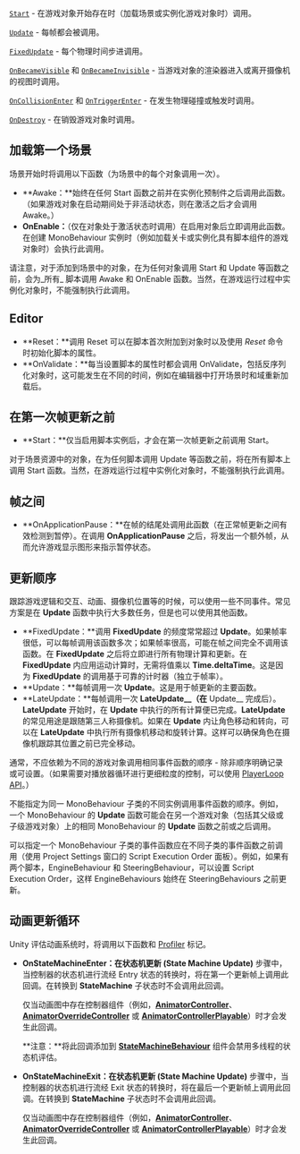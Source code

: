 [`Start`](https://docs.unity.cn/cn/current/ScriptReference/MonoBehaviour.Start.html) - 在游戏对象开始存在时（加载场景或实例化游戏对象时）调用。

[`Update`](https://docs.unity.cn/cn/current/ScriptReference/MonoBehaviour.Update.html) - 每帧都会被调用。

[`FixedUpdate`](https://docs.unity.cn/cn/current/ScriptReference/MonoBehaviour.FixedUpdate.html) - 每个物理时间步进调用。

[`OnBecameVisible`](https://docs.unity.cn/cn/current/ScriptReference/MonoBehaviour.OnBecameVisible.html) 和 [`OnBecameInvisible`](https://docs.unity.cn/cn/current/ScriptReference/MonoBehaviour.OnBecameInvisible.html) - 当游戏对象的渲染器进入或离开摄像机的视图时调用。

[`OnCollisionEnter`](https://docs.unity.cn/cn/current/ScriptReference/MonoBehaviour.OnCollisionEnter.html) 和 [`OnTriggerEnter`](https://docs.unity.cn/cn/current/ScriptReference/MonoBehaviour.OnTriggerEnter.html) - 在发生物理碰撞或触发时调用。

[`OnDestroy`](https://docs.unity.cn/cn/current/ScriptReference/MonoBehaviour.OnDestroy.html) - 在销毁游戏对象时调用。

## 加载第一个场景

场景开始时将调用以下函数（为场景中的每个对象调用一次）。

- **Awake：**始终在任何 Start 函数之前并在实例化预制件之后调用此函数。（如果游戏对象在启动期间处于非活动状态，则在激活之后才会调用 Awake。）
- **OnEnable：**（仅在对象处于激活状态时调用）在启用对象后立即调用此函数。在创建 MonoBehaviour 实例时（例如加载关卡或实例化具有脚本组件的游戏对象时）会执行此调用。

请注意，对于添加到场景中的对象，在为任何对象调用 Start 和 Update 等函数之前，会为_所有_ 脚本调用 Awake 和 OnEnable 函数。当然，在游戏运行过程中实例化对象时，不能强制执行此调用。



## Editor

- **Reset：**调用 Reset 可以在脚本首次附加到对象时以及使用 *Reset* 命令时初始化脚本的属性。
- **OnValidate：**每当设置脚本的属性时都会调用 OnValidate，包括反序列化对象时，这可能发生在不同的时间，例如在编辑器中打开场景时和域重新加载后。



## 在第一次帧更新之前

- **Start：**仅当启用脚本实例后，才会在第一次帧更新之前调用 Start。

对于场景资源中的对象，在为任何脚本调用 Update 等函数之前，将在所有脚本上调用 Start 函数。当然，在游戏运行过程中实例化对象时，不能强制执行此调用。



## 帧之间

- **OnApplicationPause：**在帧的结尾处调用此函数（在正常帧更新之间有效检测到暂停）。在调用 **OnApplicationPause** 之后，将发出一个额外帧，从而允许游戏显示图形来指示暂停状态。



## 更新顺序

跟踪游戏逻辑和交互、动画、摄像机位置等的时候，可以使用一些不同事件。常见方案是在 **Update** 函数中执行大多数任务，但是也可以使用其他函数。

- **FixedUpdate：**调用 **FixedUpdate** 的频度常常超过 **Update**。如果帧率很低，可以每帧调用该函数多次；如果帧率很高，可能在帧之间完全不调用该函数。在 **FixedUpdate** 之后将立即进行所有物理计算和更新。在 **FixedUpdate** 内应用运动计算时，无需将值乘以 **Time.deltaTime**。这是因为 **FixedUpdate** 的调用基于可靠的计时器（独立于帧率）。
- **Update：**每帧调用一次 **Update**。这是用于帧更新的主要函数。
- **LateUpdate：**每帧调用一次 **LateUpdate__（在** Update__ 完成后）。**LateUpdate** 开始时，在 **Update** 中执行的所有计算便已完成。**LateUpdate** 的常见用途是跟随第三人称摄像机。如果在 **Update** 内让角色移动和转向，可以在 **LateUpdate** 中执行所有摄像机移动和旋转计算。这样可以确保角色在摄像机跟踪其位置之前已完全移动。

通常，不应依赖为不同的游戏对象调用相同事件函数的顺序 - 除非顺序明确记录或可设置。（如果需要对播放器循环进行更细粒度的控制，可以使用 [PlayerLoop API](https://docs.unity.cn/cn/current/ScriptReference/LowLevel.PlayerLoop.html)。）

不能指定为同一 MonoBehaviour 子类的不同实例调用事件函数的顺序。例如，一个 MonoBehaviour 的 **Update** 函数可能会在另一个游戏对象（包括其父级或子级游戏对象）上的相同 MonoBehaviour 的 **Update** 函数之前或之后调用。

可以指定一个 MonoBehaviour 子类的事件函数应在不同子类的事件函数之前调用（使用 Project Settings 窗口的 Script Execution Order 面板）。例如，如果有两个脚本，EngineBehaviour 和 SteeringBehaviour，可以设置 Script Execution Order，这样 EngineBehaviours 始终在 SteeringBehaviours 之前更新。



## 动画更新循环

Unity 评估动画系统时，将调用以下函数和 [Profiler](https://docs.unity.cn/cn/current/Manual/Profiler.html) 标记。

- **OnStateMachineEnter：**在**状态机更新 (State Machine Update)** 步骤中，当控制器的状态机进行流经 Entry 状态的转换时，将在第一个更新帧上调用此回调。在转换到 **StateMachine** 子状态时不会调用此回调。

  仅当动画图中存在控制器组件（例如，[**AnimatorController**](https://docs.unity.cn/cn/current/ScriptReference/Animations.AnimatorController.html)、[**AnimatorOverrideController**](https://docs.unity.cn/cn/current/ScriptReference/AnimatorOverrideController.html) 或 [**AnimatorControllerPlayable**](https://docs.unity.cn/cn/current/ScriptReference/Animations.AnimatorControllerPlayable.html)）时才会发生此回调。

  **注意：**将此回调添加到 [**StateMachineBehaviour**](https://docs.unity.cn/cn/current/ScriptReference/StateMachineBehaviour.html) 组件会禁用多线程的状态机评估。

- **OnStateMachineExit：**在**状态机更新 (State Machine Update)** 步骤中，当控制器的状态机进行流经 Exit 状态的转换时，将在最后一个更新帧上调用此回调。在转换到 **StateMachine** 子状态时不会调用此回调。

  仅当动画图中存在控制器组件（例如，[**AnimatorController**](https://docs.unity.cn/cn/current/ScriptReference/Animations.AnimatorController.html)、[**AnimatorOverrideController**](https://docs.unity.cn/cn/current/ScriptReference/AnimatorOverrideController.html) 或 [**AnimatorControllerPlayable**](https://docs.unity.cn/cn/current/ScriptReference/Animations.AnimatorControllerPlayable.html)）时才会发生此回调。

